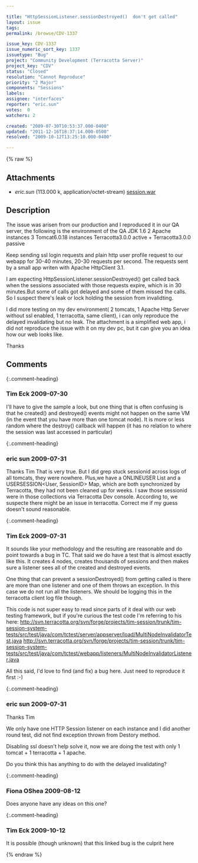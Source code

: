 ```yaml
---

title: "HttpSessionListener.sessionDestroyed()  don't get called"
layout: issue
tags: 
permalink: /browse/CDV-1337

issue_key: CDV-1337
issue_numeric_sort_key: 1337
issuetype: "Bug"
project: "Community Development (Terracotta Server)"
project_key: "CDV"
status: "Closed"
resolution: "Cannot Reproduce"
priority: "2 Major"
components: "Sessions"
labels: 
assignee: "interfaces"
reporter: "eric.sun"
votes:  0
watchers: 2

created: "2009-07-30T10:53:37.000-0400"
updated: "2011-12-16T18:37:14.000-0500"
resolved: "2009-10-12T13:25:10.000-0400"

---
```




{% raw %}


## Attachments

* <em>eric.sun</em> (113.000 k, application/octet-stream) [session.war](/attachments/CDV/CDV-1337/session.war)




## Description

<div markdown="1" class="description">

The issue was arisen from our production and I reproduced it in our QA server, the following is the environment of the QA
JDK 1.6
2 Apache instances 
3 Tomcat6.0.18 instances
Terracotta3.0.0 active +  Terracotta3.0.0 passive

Keep sending ssl login requests and plain http user profile request to our webapp  for 30-40 minutes, 20-30 requests per second.
The requests sent by a small app writen with Apache HttpClient 3.1.

I am expecting HttpSessionListener.sessionDestroyed() get called back when the sessions associated with those requests expire, which is in 30 minutes.But some of calls got delayed and some of them missed the calls. So I suspect there's leak or lock holding the session from invalidting.

I did more testing on my dev environment( 2 tomcats, 1 Apache Http Server without ssl enabled, 1 terracotta, same client), i can only reproduce the delayed invalidating but no leak.
The attachment is a simplified web app, i did not reproduce the issue with it on my dev pc, but it can give you an idea how our web looks like.

Thanks






</div>

## Comments


{:.comment-heading}
### **Tim Eck** <span class="date">2009-07-30</span>

<div markdown="1" class="comment">

I'll have to give the sample a look, but one thing that is often confusing is that he created() and destroyed() events might not happen on the same VM (in the event that you have more than one tomcat node). It is more or less random where the destroy() callback will happen (it has no relation to where the session was last accessed in particular)


</div>


{:.comment-heading}
### **eric sun** <span class="date">2009-07-31</span>

<div markdown="1" class="comment">

Thanks Tim
That is very true. 
But I did grep stuck sessionid across logs of all tomcats, they were nowhere. Plus,we have a ONLINEUSER<User> List  and a USERSESSION<User, SessionID>  Map, which are both synchronized by Terracotta, they had not been cleaned up for weeks. I saw those sessionid were in those collections via Terracotta Dev console.
According to, we suspecte there might be an issue in terracotta. Correct me if my guess doesn't sound reasonable.


</div>


{:.comment-heading}
### **Tim Eck** <span class="date">2009-07-31</span>

<div markdown="1" class="comment">

It sounds like your methodology and the resulting are reasonable and do point towards a bug in TC. That said we do have a test that is almost exactly like this. It creates 4 nodes, creates thousands of sessions and then makes sure a listener sees all of the created and destroyed events. 

One thing that can prevent a sessionDestroyed() from getting called is there are more than one listener and one of them throws an exception. In this case we do not run all the listeners. We should be logging this in the terracotta client log file though. 

This code is not super easy to read since parts of it deal with our web testing framework, but if you're curious the test code I'm referring to his here:
http://svn.terracotta.org/svn/forge/projects/tim-session/trunk/tim-session-system-tests/src/test/java/com/tctest/server/appserver/load/MultiNodeInvalidatorTest.java
http://svn.terracotta.org/svn/forge/projects/tim-session/trunk/tim-session-system-tests/src/test/java/com/tctest/webapp/listeners/MultiNodeInvalidatorListener.java

All this said, I'd love to find (and fix) a bug here. Just need to reproduce it first :-)



</div>


{:.comment-heading}
### **eric sun** <span class="date">2009-07-31</span>

<div markdown="1" class="comment">

Thanks Tim

We only have one HTTP Session listener on each instance and I did another round test, did not find exception thrown from Destory method.

Disabling ssl doesn't help solve it, now we are doing the test with only 1 tomcat + 1 terracotta + 1 apache.

Do you think this has anything to do with the delayed invalidating? 

</div>


{:.comment-heading}
### **Fiona OShea** <span class="date">2009-08-12</span>

<div markdown="1" class="comment">

Does anyone have any ideas on this one?

</div>


{:.comment-heading}
### **Tim Eck** <span class="date">2009-10-12</span>

<div markdown="1" class="comment">

It is possible (though unknown) that this linked bug is the culprit here

</div>



{% endraw %}

